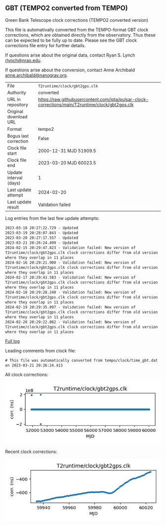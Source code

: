 
## GBT (TEMPO2 converted from TEMPO)

Green Bank Telescope clock corrections (TEMPO2 converted version)

This file is automativally converted from the TEMPO-format GBT
clock corrections, which are obtained directly from the observatory.
Thus these can be expected to be fully up to date. Please see the
GBT clock corrections file entry for further details.

If questions arise about the original data, contact Ryan S. Lynch
<rlynch@nrao.edu>.

If questions arise about the conversion, contact Anne Archibald
<anne.archibald@nanograv.org>.

|     |     |
|:--- |:--- |
| File | `T2runtime/clock/gbt2gps.clk` |
| Authority | converted |
| URL in repository | <https://raw.githubusercontent.com/ipta/pulsar-clock-corrections/main/T2runtime/clock/gbt2gps.clk> |
| Original download URL | <None> |
| Format | tempo2 |
| Bogus last correction | False |
| Clock file start | 2000-12-31 MJD 51909.5 |
| Clock file end | 2023-03-20 MJD 60023.5 |
| Update interval (days) | 1 |
| Last update attempt | 2024-02-20 |
| Last update result | Validation failed |

Log entries from the last few update attempts:
```
2023-03-18 20:27:22.729 - Updated
2023-03-19 20:28:07.843 - Updated
2023-03-20 20:27:17.557 - Updated
2023-03-21 20:26:24.499 - Updated
2024-02-15 20:29:47.823 - Validation failed: New version of T2runtime/clock/gbt2gps.clk clock corrections differ from old version where they overlap in 11 places
2024-02-16 20:29:21.900 - Validation failed: New version of T2runtime/clock/gbt2gps.clk clock corrections differ from old version where they overlap in 11 places
2024-02-17 20:29:43.583 - Validation failed: New version of T2runtime/clock/gbt2gps.clk clock corrections differ from old version where they overlap in 11 places
2024-02-18 20:29:28.240 - Validation failed: New version of T2runtime/clock/gbt2gps.clk clock corrections differ from old version where they overlap in 11 places
2024-02-19 20:29:35.897 - Validation failed: New version of T2runtime/clock/gbt2gps.clk clock corrections differ from old version where they overlap in 11 places
2024-02-20 20:29:22.882 - Validation failed: New version of T2runtime/clock/gbt2gps.clk clock corrections differ from old version where they overlap in 11 places
```
[Full log](https://raw.githubusercontent.com/ipta/pulsar-clock-corrections/main/log/T2runtime/clock/gbt2gps.clk.log)

Leading comments from clock file:

    # This file was automatically converted from tempo/clock/time_gbt.dat on 2023-03-21 20:26:24.413



All clock corrections:

![plot of all clock corrections](gbt2gps.clk.png "All corrections")

Recent clock corrections:

![plot of recent clock corrections](gbt2gps.clk.short.png "Recent corrections")

